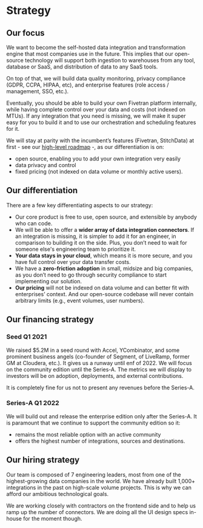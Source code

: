 # Strategy

## **Our focus**

We want to become the self-hosted data integration and transformation engine that most companies use in the future. This implies that our open-source technology will support both ingestion to warehouses from any tool, database or SaaS, and distribution of data to any SaaS tools.

On top of that, we will build data quality monitoring, privacy compliance \(GDPR, CCPA, HIPAA, etc\), and enterprise features \(role access / management, SSO, etc.\).

Eventually, you should be able to build your own Fivetran platform internally, while having complete control over your data and costs \(not indexed on MTUs\). If any integration that you need is missing, we will make it super easy for you to build it and to use our orchestration and scheduling features for it.

We will stay at parity with the incumbent’s features \(Fivetran, StitchData\) at first - see our [high-level roadmap](../roadmap.md) -, as our differentiation is on:

* open source, enabling you to add your own integration very easily
* data privacy and control
* fixed pricing \(not indexed on data volume or monthly active users\).

## **Our differentiation**

There are a few key differentiating aspects to our strategy:

* Our core product is free to use, open source, and extensible by anybody who can code. 
* We will be able to offer a **wider array of data integration connectors**. If an integration is missing, it is simpler to add it for an engineer, in comparison to building it on the side. Plus, you don’t need to wait for someone else's engineering team to prioritize it.
* **Your data stays in your cloud**, which means it is more secure, and you have full control over your data transfer costs.
* We have a **zero-friction adoption** in small, midsize and big companies, as you don’t need to go through security compliance to start implementing our solution.
* **Our pricing** will not be indexed on data volume and can better fit with enterprises’ context. And our open-source codebase will never contain arbitrary limits \(e.g., event volumes, user numbers\).

## **Our financing strategy**

### **Seed Q1 2021**

We raised $5.2M in a seed round with Accel, YCombinator, and some prominent business angels (co-founder of Segment, of LiveRamp, former GM at Cloudera, etc.). It gives us a runway until enf of 2022. We will focus on the community edition until the Series-A. The metrics we will display to investors will be on adoption, deployments, and external contributions.

It is completely fine for us not to present any revenues before the Series-A.

### **Series-A Q1 2022**

We will build out and release the enterprise edition only after the Series-A. It is paramount that we continue to support the community edition so it:

* remains the most reliable option with an active community
* offers the highest number of integrations, sources and destinations. 

## **Our hiring strategy**

Our team is composed of 7 engineering leaders, most from one of the highest-growing data companies in the world. We have already built 1,000+ integrations in the past on high-scale volume projects. This is why we can afford our ambitious technological goals.

We are working closely with contractors on the frontend side and to help us ramp up the number of connectors. We are doing all the UI design specs in-house for the moment though.

